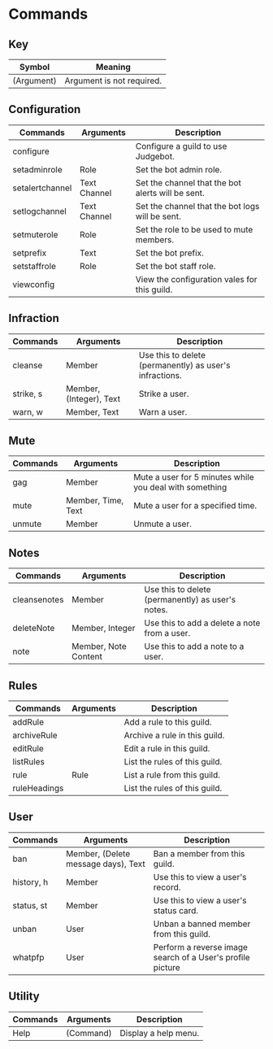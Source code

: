 # Commands

## Key 
| Symbol      | Meaning                        |
| ----------- | ------------------------------ |
| (Argument)  | Argument is not required.      |

## Configuration
| Commands        | Arguments    | Description                                       |
| --------------- | ------------ | ------------------------------------------------- |
| configure       |              | Configure a guild to use Judgebot.                |
| setadminrole    | Role         | Set the bot admin role.                           |
| setalertchannel | Text Channel | Set the channel that the bot alerts will be sent. |
| setlogchannel   | Text Channel | Set the channel that the bot logs will be sent.   |
| setmuterole     | Role         | Set the role to be used to mute members.          |
| setprefix       | Text         | Set the bot prefix.                               |
| setstaffrole    | Role         | Set the bot staff role.                           |
| viewconfig      |              | View the configuration vales for this guild.      |

## Infraction
| Commands  | Arguments               | Description                                             |
| --------- | ----------------------- | ------------------------------------------------------- |
| cleanse   | Member                  | Use this to delete (permanently) as user's infractions. |
| strike, s | Member, (Integer), Text | Strike a user.                                          |
| warn, w   | Member, Text            | Warn a user.                                            |

## Mute
| Commands | Arguments          | Description                                             |
| -------- | ------------------ | ------------------------------------------------------- |
| gag      | Member             | Mute a user for 5 minutes while you deal with something |
| mute     | Member, Time, Text | Mute a user for a specified time.                       |
| unmute   | Member             | Unmute a user.                                          |

## Notes
| Commands     | Arguments            | Description                                       |
| ------------ | -------------------- | ------------------------------------------------- |
| cleansenotes | Member               | Use this to delete (permanently) as user's notes. |
| deleteNote   | Member, Integer      | Use this to add a delete a note from a user.      |
| note         | Member, Note Content | Use this to add a note to a user.                 |

## Rules
| Commands     | Arguments | Description                   |
| ------------ | --------- | ----------------------------- |
| addRule      |           | Add a rule to this guild.     |
| archiveRule  |           | Archive a rule in this guild. |
| editRule     |           | Edit a rule in this guild.    |
| listRules    |           | List the rules of this guild. |
| rule         | Rule      | List a rule from this guild.  |
| ruleHeadings |           | List the rules of this guild. |

## User
| Commands   | Arguments                           | Description                                                |
| ---------- | ----------------------------------- | ---------------------------------------------------------- |
| ban        | Member, (Delete message days), Text | Ban a member from this guild.                              |
| history, h | Member                              | Use this to view a user's record.                          |
| status, st | Member                              | Use this to view a user's status card.                     |
| unban      | User                                | Unban a banned member from this guild.                     |
| whatpfp    | User                                | Perform a reverse image search of a User's profile picture |

## Utility
| Commands | Arguments | Description          |
| -------- | --------- | -------------------- |
| Help     | (Command) | Display a help menu. |


